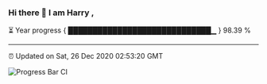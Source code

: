 ### Hi there 👋 I am Harry , 

⏳ Year progress { █████████████████████████████▁ } 98.39 %

---

⏰ Updated on Sat, 26 Dec 2020 02:53:20 GMT

![Progress Bar CI](https://github.com/duykhang68/duykhang68/workflows/Progress%20Bar%20CI/badge.svg)

